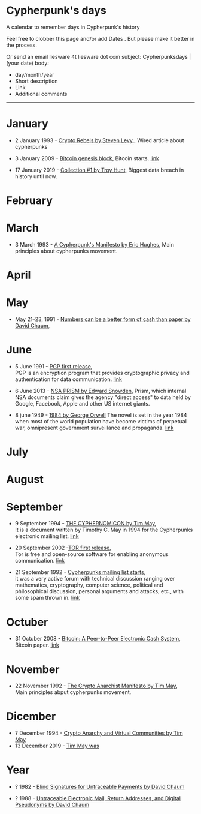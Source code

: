# Cypherpunk's days
A calendar to remember days in Cypherpunk's  history

Feel free to clobber this page and/or add Dates . But please make it better in the process.

Or send an email liesware 4t liesware dot com
subject: Cypherpunksdays | (your date)
body:
* day/month/year 
* Short description
* Link
* Additional comments

***

# January
* 2 January 1993 - [Crypto Rebels by Steven Levy ](https://www.wired.com/1993/02/crypto-rebels/), 
Wired article about cypherpunks

* 3 January 2009 - [Bitcoin genesis block](https://blockexplorer.com/block/000000000019d6689c085ae165831e934ff763ae46a2a6c172b3f1b60a8ce26f),
Bitcoin starts. [link](https://www.wired.com/2011/11/mf-bitcoin/)

* 17 January 2019 - [Collection #1 by Troy Hunt](https://www.troyhunt.com/the-773-million-record-collection-1-data-reach/), 
Biggest data breach in history until now.

# February

# March
* 3 March 1993 - [A Cypherpunk's Manifesto by  Eric Hughes](https://www.activism.net/cypherpunk/manifesto.html), Main principles 
about cypherpunks movement.

# April

# May
* May 21–23, 1991 - [Numbers can be a better form of cash than paper by David Chaum](https://link.springer.com/chapter/10.1007%2F3-540-57341-0_61), 

# June
* 5 June 1991 - [PGP first release](https://www.philzimmermann.com/EN/news/PGP_10thAnniversary.html),  
PGP is an encryption program that provides cryptographic privacy and authentication for data communication.
[link](https://en.wikipedia.org/wiki/Pretty_Good_Privacy)

* 6 June 2013 - [NSA PRISM by Edward Snowden](https://www.theguardian.com/world/2013/jun/23/edward-snowden-nsa-files-timeline), 
Prism, which internal NSA documents claim gives the agency "direct access" to data held by Google, Facebook, Apple and other US 
internet giants. 

* 8 june 1949 - [1984 by George Orwell](http://gutenberg.net.au/ebooks01/0100021.txt)
The novel is set in the year 1984 when most of the world population have become victims of perpetual war, omnipresent government 
surveillance and propaganda. [link](https://en.wikipedia.org/wiki/Nineteen_Eighty-Four)


# July

# August

# September
* 9 September 1994 - [THE CYPHERNOMICON by Tim May](https://nakamotoinstitute.org/static/docs/cyphernomicon.txt),  
It is a document written by Timothy  C. May in 1994 for the Cypherpunks electronic mailing list.
[link](https://en.wikipedia.org/wiki/Cyphernomicon)

* 20 September 2002 -[TOR first release](http://archives.seul.org/or/dev/Sep-2002/msg00019.html),  
Tor is free and open-source software for enabling anonymous communication.
[link](https://en.wikipedia.org/wiki/Tor_(anonymity_network))


* 21 September 1992 - [Cypherpunks mailing list starts](https://cypherpunks.venona.com/raw/cyp-1992.txt),  
it was a very active 
forum with technical discussion ranging over mathematics, cryptography, computer science, political and philosophical discussion, 
personal arguments and attacks, etc., with some spam thrown in.
[link](https://cryptoanarchy.wiki/getting-started/what-is-the-cypherpunks-mailing-list)

# Octuber
* 31 Octuber 2008 - [Bitcoin: A Peer-to-Peer Electronic Cash System](https://nakamotoinstitute.org/bitcoin/), Bitcoin paper.
[link](https://en.wikipedia.org/wiki/Bitcoin) 


# November
* 22 November 1992 - [The Crypto Anarchist Manifesto by Tim May](https://www.activism.net/cypherpunk/crypto-anarchy.html),  
Main principles abput cypherpunks movement.

# Dicember
* ? December 1994 - [Crypto Anarchy and Virtual Communities by Tim May](https://nakamotoinstitute.org/virtual-communities/)
* 13 December 2019 - [Tim May was](https://www.nytimes.com/2018/12/21/obituaries/timothy-c-may-dead.html)

# Year

* ? 1982  - [Blind Signatures for Untraceable Payments by David Chaum](https://nakamotoinstitute.org/literature/blind-signatures/)

* ? 1988 - [Untraceable Electronic Mail, Return Addresses, and Digital Pseudonyms by David Chaum](https://nakamotoinstitute.org/authors/david-chaum/)
